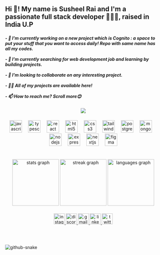 <h2 align="left">Hi 👋! My name is Susheel Rai and I'm a passionate full stack developer 👨🏻‍💻, raised in India U.P</h2>

###

<h5 align="left">- 🔭 I’m currently working on a new project which is Cognito : a space to put your stuff that you want to access daily! Repo with same name has all my codes.<br><br>- 🌱 I’m currently searching for web development job and learning by building projects.<br><br>- 👯 I’m looking to collaborate on any interesting project.<br><br>- 👨‍💻 All of my projects are available here!<br><br>- 📫 How to reach me? Scroll more😊</h6>

###

<div align="center">
  <img src="https://profile-counter.glitch.me/mesusheel01/count.svg?"  />
</div>

###

<div align="center">
  <img src="https://cdn.jsdelivr.net/gh/devicons/devicon/icons/javascript/javascript-original.svg" height="40" alt="javascript logo"  />
  <img width="12" />
  <img src="https://cdn.jsdelivr.net/gh/devicons/devicon/icons/typescript/typescript-original.svg" height="40" alt="typescript logo"  />
  <img width="12" />
  <img src="https://cdn.jsdelivr.net/gh/devicons/devicon/icons/react/react-original.svg" height="40" alt="react logo"  />
  <img width="12" />
  <img src="https://cdn.jsdelivr.net/gh/devicons/devicon/icons/html5/html5-original.svg" height="40" alt="html5 logo"  />
  <img width="12" />
  <img src="https://cdn.jsdelivr.net/gh/devicons/devicon/icons/css3/css3-original.svg" height="40" alt="css3 logo"  />
  <img width="12" />
  <img src="https://cdn.jsdelivr.net/gh/devicons/devicon/icons/tailwindcss/tailwindcss-original-wordmark.svg" height="40" alt="tailwindcss logo"  />
  <img width="12" />
  <img src="https://cdn.jsdelivr.net/gh/devicons/devicon/icons/postgresql/postgresql-original.svg" height="40" alt="postgresql logo"  />
  <img width="12" />
  <img src="https://cdn.simpleicons.org/mongodb/47A248" height="40" alt="mongodb logo"  />
  <img width="12" />
  <img src="https://cdn.jsdelivr.net/gh/devicons/devicon/icons/nodejs/nodejs-original.svg" height="40" alt="nodejs logo"  />
  <img width="12" />
  <img src="https://cdn.jsdelivr.net/gh/devicons/devicon/icons/express/express-original.svg" height="40" alt="express logo"  />
  <img width="12" />
  <img src="https://cdn.jsdelivr.net/gh/devicons/devicon/icons/nextjs/nextjs-original.svg" height="40" alt="nextjs logo"  />
  <img width="12" />
  <img src="https://cdn.jsdelivr.net/gh/devicons/devicon/icons/figma/figma-original.svg" height="40" alt="figma logo"  />
</div>

###

<br clear="both">

<div align="center">
  <img src="https://github-readme-stats.vercel.app/api?username=mesusheel01&hide_title=true&hide_rank=false&show_icons=true&include_all_commits=false&count_private=false&disable_animations=false&theme=tokyonight&locale=en&hide_border=true" height="150" alt="stats graph"  />
  <img src="https://streak-stats.demolab.com?user=mesusheel01&locale=en&mode=daily&theme=tokyonight&hide_border=true&border_radius=5" height="150" alt="streak graph"  />
  <img src="https://github-readme-stats.vercel.app/api/top-langs?username=mesusheel01&locale=en&hide_title=true&layout=compact&card_width=320&langs_count=6&theme=tokyonight&hide_border=true" height="150" alt="languages graph"  />
</div>

###

<div align="center">
  <a href="https://instagram.com/me.susheel_01" target="_blank">
    <img src="https://img.shields.io/static/v1?message=Instagram&logo=instagram&label=&color=E4405F&logoColor=white&labelColor=&style=for-the-badge" height="35" alt="instagram logo"  />
  </a>
  <a href="SushDevLife" target="_blank">
    <img src="https://img.shields.io/static/v1?message=Discord&logo=discord&label=&color=7289DA&logoColor=white&labelColor=&style=for-the-badge" height="35" alt="discord logo"  />
  </a>
  <a href="me.susheelrai@gmail.com" target="_blank">
    <img src="https://img.shields.io/static/v1?message=Gmail&logo=gmail&label=&color=orange&logoColor=white&labelColor=&style=for-the-badge" height="35" alt="gmail logo"  />
  </a>
  <a href="linkedin.com/in/susheel-rai-3b7a51227" target="_blank">
    <img src="https://img.shields.io/static/v1?message=LinkedIn&logo=linkedin&label=&color=teal&logoColor=white&labelColor=&style=for-the-badge" height="35" alt="linkedin logo"  />
  </a>
  <a href="https://x.com/SusheelRai58945" target="_blank">
    <img src="https://img.shields.io/static/v1?message=X&logo=twitter&label=&color=black&logoColor=black&labelColor=black&style=for-the-badge" height="35" alt="twitter logo"  />
  </a>
</div>

###

<br clear="both">

###
<picture>
  <source media="(prefers-color-scheme: dark)" srcset="https://raw.githubusercontent.com/mesusheel01/mesusheel01/output/github-snake-dark.svg" />
  <source media="(prefers-color-scheme: light)" srcset="https://raw.githubusercontent.com/mesusheel01/mesusheel01/output/github-snake.svg" />
  <img alt="github-snake" src="https://raw.githubusercontent.com/tobiasmeyhoefer/tobiasmeyhoefer/output/github-snake.svg" />
</picture>
